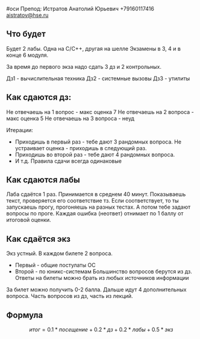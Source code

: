 #оси
Препод: Истратов Анатолий Юрьевич
+79160117416
aistratov@hse.ru

## Что будет
Будет 2 лабы. Одна на C/C++, другая на шелле
Экзамены в 3, 4 и в конце 6 модуля.

За время до первого экза надо сдать 3 дз и 2 контрольных.

Дз1 - вычислительная техника
Дз2 - системные вызовы
Дз3 - утилиты

## Как сдаются дз:
Не отвечаешь на 1 вопрос - макс оценка 7
Не отвечаешь на 2 вопроса - макс оценка 5
Не отвечаешь на 3 вопроса - неуд

Итерации:
- Приходишь в первый раз - тебе дают 3 рандомных вопроса. Не устраивает оценка - приходишь в следующий раз.
- Приходишь во второй раз - тебе дают 4 рандомных вопроса. 
- И т.д. Правила сдачи всегда одинаковые

## Как сдаются лабы
Лаба сдаётся 1 раз. Принимается в среднем 40 минут.
Показываешь текст, проверяется его соответствие тз. Если соответствует, то ты запускаешь прогу, прогоняешь на разных тестах. А потом тебе задают вопросы по проге. Каждая ошибка (неответ) отнимает по 1 баллу от итоговой оценки.

## Как сдаётся экз
Экз устный. В каждом билете 2 вопроса. 
- Первый - общие постулаты ОС
- Второй - по юникс-системам
Большинство вопросов берутся из дз. Ответы на билеты можно брать из любых источников информации

За билет можно получить 0-2 балла. Дальше идут 4 дополнительных вопроса. Часть вопросов из дз, часть из лекций.

## Формула
$$итог = 0.1 * посещение + 0.2 * дз + 0.2 * лабы + 0.5 * экз$$